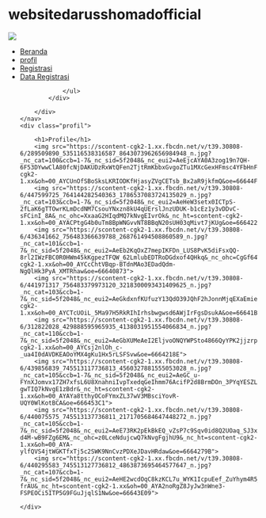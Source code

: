 # websitedarusshomadofficial
<!DOCTYPE html>
<html>
<head>
	<title>alja website</title>
	<link rel="stylesheet" type="text/css" href="styleportofolio.css">
</head>
<body>
	<nav>
		<div class="wrapper">
			<div class="Logo"><img src="https://scontent-cgk2-1.xx.fbcdn.net/v/t39.30808-6/312799731_432267979061330_7458741242747443726_n.jpg?_nc_cat=109&ccb=1-7&_nc_sid=5f2048&_nc_eui2=AeHRxLziNqiCWcZYWgrMPHT9DrzokXnRdwMOvOiRedF3AzWivZ_FJgaQ2-MLHHs__q8UWmiPvu0ebyrpB4pZz5cQ&_nc_ohc=E-n0AdNjQMQQ7kNvgFBZoup&_nc_ht=scontent-cgk2-1.xx&oh=00_AYA34Wob0Y9FMhcR9mEZdz3L2juMFjSww0-kTJYh4gzTcA&oe=66639C1D"></div>
			<div class="menu">
				<ul>
					<li><a href="website.html">Beranda</a></li>
					<li><a href="profilwebsite.html">profil</a></li>
					<li><a href="Registrasi.html">Registrasi</a></li>
					<li><a href="dataregistrasi.html">Data Registrasi</a></li>

				</ul>
			</div>
			
		</div>
	</nav>
	<div class="profil">

		<h1>Profile</h1>
		<img src="https://scontent-cgk2-1.xx.fbcdn.net/v/t39.30808-6/289509890_535116538316587_8643073962656984948_n.jpg?_nc_cat=100&ccb=1-7&_nc_sid=5f2048&_nc_eui2=AeEjcAYA0A3zog19n7QH-6F53DYwwClA80fcNjDAKUDzRxWtQFen2TjtRmKbbxGvgoZTu1MXcGexHFmsc4YFbHnF&_nc_ohc=U_65H4t2Ks0Q7kNvgFZ3cXJ&_nc_ht=scontent-cgk2-1.xx&oh=00_AYCUnOfSBoSksLKRIODKfHjasyZVgCETsb_Bx2aR9jkfmQ&oe=66644F32">
		<img src="https://scontent-cgk2-1.xx.fbcdn.net/v/t39.30808-6/447599725_764144282540363_1786537083724135029_n.jpg?_nc_cat=103&ccb=1-7&_nc_sid=5f2048&_nc_eui2=AeHeW3setx0ICTpS-2fLaK6gTTOwrKLmDcdNM7CsouYNxzn8kU4qUErslJnzUDUK-b1cEz1y3vDDvC-sFCinI_8A&_nc_ohc=XxaaG2HIqdMQ7kNvgEIvrOk&_nc_ht=scontent-cgk2-1.xx&oh=00_AYACPtgG4b0uTm8BpWNGvvNT8BBqN20sUH03qMivt7jKUg&oe=6664222F">
		<img src="https://scontent-cgk2-1.xx.fbcdn.net/v/t39.30808-6/436341662_756483366639788_268761494508860589_n.jpg?_nc_cat=101&ccb=1-7&_nc_sid=5f2048&_nc_eui2=AeEb2KqOxZ7mepIKFDn_LUS8PvK5diFsxQQ-8rl2IWzFBC0R0HWm45kKgpezTFQW_62LmlubEDTRoDGdxof4QHkq&_nc_ohc=CgGf64Wx8foQ7kNvgF07Oj8&_nc_ht=scontent-cgk2-1.xx&oh=00_AYCcChtVBqp-BTdnMAo3EDadQdm-NgQlHk3PyA_XMTRhaw&oe=66640873">
		<img src="https://scontent-cgk2-1.xx.fbcdn.net/v/t39.30808-6/441971317_756483379973120_3218300093431409625_n.jpg?_nc_cat=103&ccb=1-7&_nc_sid=5f2048&_nc_eui2=AeGkdxnfKUfuzY13QdO39JQhF2hJonnMjqEXaEmiecyOocoPNQyvqnyD3ZWY3DCZ0poLDoVPC1nR5HHJOz5mroWC&_nc_ohc=1rgr_1nuEYsQ7kNvgHdOV5R&_nc_ht=scontent-cgk2-1.xx&oh=00_AYCTcUOiL_5Ma97H5RkRIhIrhsbwgwsd6AWjIrFgsDsukA&oe=66641B74">
		<img src="https://scontent-cgk2-1.xx.fbcdn.net/v/t39.30808-6/312822028_429888595965935_4138031951554066834_n.jpg?_nc_cat=110&ccb=1-7&_nc_sid=5f2048&_nc_eui2=AeGbXUMeAeI2EljvoONQYWPSto4866QyYPK2jjzrpDJg8sKcJRwKkRM6IQ4VZgs_bokKBYQNe7HAAifkKKQQlAam&_nc_ohc=JQWCSmaHgNgQ7kNvgGRaywt&_nc_ht=scontent-cgk2-1.xx&oh=00_AYCsj2nlOh_c-_ua4I0dAVDKEAOoYMX4gKu1Hx5rLSFSvw&oe=6664218E">
		<img src="https://scontent-cgk2-1.xx.fbcdn.net/v/t39.30808-6/439856839_745513117736813_4560327881555053028_n.jpg?_nc_cat=105&ccb=1-7&_nc_sid=5f2048&_nc_eui2=AeGC_u-FYnXJomvx17ZH7xfsL6U8XnahniIvpTxedqGeIhmm76AcifP2d8BrmDOn_3PYqYESZLBzhLzCJe7VIXFn&_nc_ohc=J6gie8-gwTIQ7kNvgE1zBdr&_nc_ht=scontent-cgk2-1.xx&oh=00_AYAYa8tthyOCoFYmxZL37wV3MBsciYovR-UQY0WlKotBCA&oe=666453C1">
		<img src="https://scontent-cgk2-1.xx.fbcdn.net/v/t39.30808-6/440075575_745513137736811_2171705684647448272_n.jpg?_nc_cat=105&ccb=1-7&_nc_sid=5f2048&_nc_eui2=AeE73RK2pEkBkEQ_vZsP7c9Sqv0id8Q2UOaq_SJ3xDZQ5pSrf1Ja6TFkEdENh7g4P0eATLbvB3-d4M-wB9FZg6EM&_nc_ohc=z0LceNdujcwQ7kNvgFgjhU9&_nc_ht=scontent-cgk2-1.xx&oh=00_AYA-ylfQVS4jtWGKTfxTj5c2SWK9NnCvzPDXeJDavHRdaw&oe=6664279B">
		<img src="https://scontent-cgk2-1.xx.fbcdn.net/v/t39.30808-6/440295583_745513127736812_4863873695464577647_n.jpg?_nc_cat=107&ccb=1-7&_nc_sid=5f2048&_nc_eui2=AeHE2wcdOqC8kzKCL7u_WYK1IcpuEef_ZuYhym4R5_9m5pMA067MPwhCDb1cbGAyMeIrPKY6vumPYdcurlKJ31Pl&_nc_ohc=xqP8r4u5ZWoQ7kNvgG-frAU&_nc_ht=scontent-cgk2-1.xx&oh=00_AYA2noRgZ8JyJw3nWne3-FSPEOCi5ITP5G9FGuJjqlS1Nw&oe=66643E09">

	</div>
		




</body>
</html>
